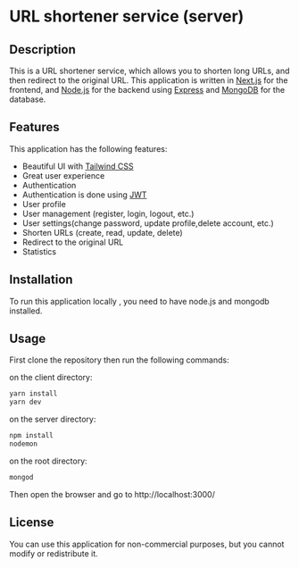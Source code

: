 # URL shortener service (server)

## Description

This is a URL shortener service, which allows you to shorten long URLs,
and then redirect to the original URL.
This application is written in [Next.js](https://nextjs.org/) for the frontend, and [Node.js](https://nodejs.org/) for the backend using [Express](https://expressjs.com/) and [MongoDB](https://www.mongodb.com/)
for the database.

## Features

This application has the following features:

- Beautiful UI with [Tailwind CSS](https://tailwindcss.com/)
- Great user experience
- Authentication
- Authentication is done using [JWT](https://jwt.io/)
- User profile
- User management (register, login, logout, etc.)
- User settings(change password, update profile,delete account, etc.)
- Shorten URLs (create, read, update, delete)
- Redirect to the original URL
- Statistics

## Installation

To run this application locally , you need to have node.js and mongodb installed.

## Usage

First clone the repository then run the following commands:

on the client directory:

```bash
yarn install
yarn dev
```

on the server directory:

```bash
npm install
nodemon
```

on the root directory:

```bash
mongod
```

Then open the browser and go to http://localhost:3000/

## License

You can use this application for non-commercial purposes, but you cannot modify or redistribute it.

